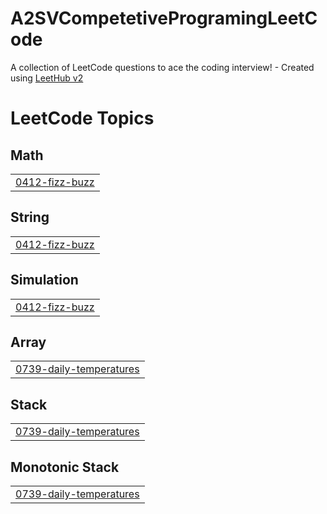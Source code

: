 # A2SVCompetetiveProgramingLeetCode
A collection of LeetCode questions to ace the coding interview! - Created using [LeetHub v2](https://github.com/arunbhardwaj/LeetHub-2.0)

<!---LeetCode Topics Start-->
# LeetCode Topics
## Math
|  |
| ------- |
| [0412-fizz-buzz](https://github.com/Zeckaris/A2SVCompetetiveProgramingLeetCode/tree/master/0412-fizz-buzz) |
## String
|  |
| ------- |
| [0412-fizz-buzz](https://github.com/Zeckaris/A2SVCompetetiveProgramingLeetCode/tree/master/0412-fizz-buzz) |
## Simulation
|  |
| ------- |
| [0412-fizz-buzz](https://github.com/Zeckaris/A2SVCompetetiveProgramingLeetCode/tree/master/0412-fizz-buzz) |
## Array
|  |
| ------- |
| [0739-daily-temperatures](https://github.com/Zeckaris/A2SVCompetetiveProgramingLeetCode/tree/master/0739-daily-temperatures) |
## Stack
|  |
| ------- |
| [0739-daily-temperatures](https://github.com/Zeckaris/A2SVCompetetiveProgramingLeetCode/tree/master/0739-daily-temperatures) |
## Monotonic Stack
|  |
| ------- |
| [0739-daily-temperatures](https://github.com/Zeckaris/A2SVCompetetiveProgramingLeetCode/tree/master/0739-daily-temperatures) |
<!---LeetCode Topics End-->